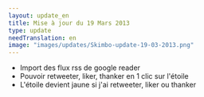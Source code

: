 ```yaml
---
layout: update_en
title: Mise à jour du 19 Mars 2013
type: update
needTranslation: en
image: "images/updates/Skimbo-update-19-03-2013.png"
---
```

* Import des flux rss de google reader
* Pouvoir retweeter, liker, thanker en 1 clic sur l'étoile
* L'étoile devient jaune si j'ai retweeter, liker ou thanker